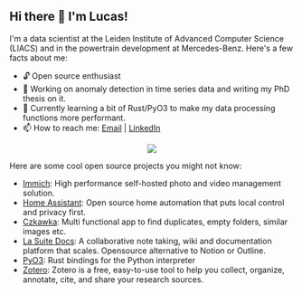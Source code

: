## Hi there 👋 I'm Lucas!

I'm a data scientist at the Leiden Institute of Advanced Computer Science (LIACS) and in the powertrain development at Mercedes-Benz. Here's a few facts about me:
- 🔓 Open source enthusiast
- 🔭 Working on anomaly detection in time series data and writing my PhD thesis on it.
- 🌱 Currently learning a bit of Rust/PyO3 to make my data processing functions more performant.
- 📫 How to reach me: [Email](mailto:l.ferreira.correia@liacs.leidenuniv.nl) | [LinkedIn](https://www.linkedin.com/in/lcs-crr/)

<p align="center">
  <a href="https://skillicons.dev">
    <img src="https://skillicons.dev/icons?i=py,tensorflow,pytorch,sklearn,matlab,rust,anaconda,git,github,latex,linux,ubuntu,windows,md" />
  </a>
</p>

Here are some cool open source projects you might not know:
- [Immich](https://github.com/immich-app/immich): High performance self-hosted photo and video management solution.
- [Home Assistant](https://github.com/home-assistant/core): Open source home automation that puts local control and privacy first. 
- [Czkawka](https://github.com/qarmin/czkawka): Multi functional app to find duplicates, empty folders, similar images etc. 
- [La Suite Docs](https://github.com/suitenumerique/docs): A collaborative note taking, wiki and documentation platform that scales. Opensource alternative to Notion or Outline. 
- [PyO3](https://github.com/PyO3/pyo3): Rust bindings for the Python interpreter 
- [Zotero](https://github.com/zotero/zotero): Zotero is a free, easy-to-use tool to help you collect, organize, annotate, cite, and share your research sources. 
